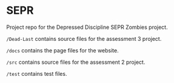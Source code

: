 # SEPR

Project repo for the Depressed Discipline SEPR Zombies project.

`/Dead-Last` contains source files for the assessment 3 project.

`/docs` contains the page files for the website.

`/src` contains source files for the assessment 2 project.

`/test` contains test files.

